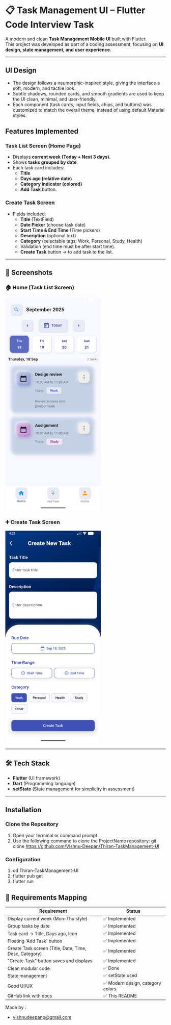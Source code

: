 # 📋 Task Management UI – Flutter Code Interview Task

A modern and clean **Task Management Mobile UI** built with Flutter.  
This project was developed as part of a coding assessment, focusing on **UI design, state management, and user experience**.

---

## UI Design

- The design follows a neumorphic-inspired style, giving the interface a soft, modern, and tactile look.
- Subtle shadows, rounded cards, and smooth gradients are used to keep the UI clean, minimal, and user-friendly.
- Each component (task cards, input fields, chips, and buttons) was customized to match the overall theme, instead of using default Material styles.

## Features Implemented

### Task List Screen (Home Page)
- Displays **current week (Today + Next 3 days)**.
- Shows **tasks grouped by date**.
- Each task card includes:
    -  **Title**
    -  **Days ago (relative date)**
    -  **Category indicator (colored)**
    -  **Add Task** button.

### Create Task Screen
- Fields included:
    - **Title** (TextField)
    - **Date Picker** (choose task date)
    - **Start Time & End Time** (Time pickers)
    - **Description** (optional text)
    - **Category** (selectable tags: Work, Personal, Study, Health)
    - Validation (end time must be after start time).
    - **Create Task** button → to add task to the list.

---

## 📸 Screenshots

### 🏠 Home (Task List Screen)
<img src="screenshots/home.png" width="300"/>  

### ➕ Create Task Screen
<img src="screenshots/createTask.png" width="300"/>  

---

## 🛠️ Tech Stack

- **Flutter** (UI framework)
- **Dart** (Programming language)
- **setState** (State management for simplicity in assessment)

---

## Installation

### Clone the Repository

1. Open your terminal or command prompt.
2. Use the following command to clone the ProjectName repository:
git clone https://github.com/Vishnu-Deepan/Thiran-TaskManagement-UI

### Configuration

1. cd Thiran-TaskManagement-UI
2. flutter pub get
3. flutter run

## 📌 Requirements Mapping

| Requirement                              | Status                                |
|------------------------------------------|---------------------------------------|
| Display current week (Mon–Thu style)     | ✅ Implemented                         |
| Group tasks by date                      | ✅ Implemented                         |
| Task card → Title, Days ago, Icon        | ✅ Implemented                         |
| Floating 'Add Task' button               | ✅ Implemented                         |
| Create Task screen (Title, Date, Time, Desc, Category) | ✅ Implemented            |
| "Create Task" button saves and displays  | ✅ Implemented                         |
| Clean modular code                       | ✅ Done                                |
| State management                         | ✅ setState used                       |
| Good UI/UX                               | ✅ Modern design, category colors      |
| GitHub link with docs                    | ✅ This README                         |

Made by :
- vishnudeepanp@gmail.com

